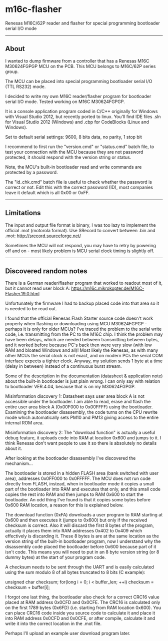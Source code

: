 # m16c-flasher
Renesas M16C/62P reader and flasher for special programming bootloader serial I/O mode

-----
About
-----

I wanted to dump firmware from a controller that has a Renesas M16C M30624FGPGP MCU on the PCB.
This MCU belongs to M16C/62P series group.

The MCU can be placed into special programming bootloader serial I/O (TTL RS232) mode.

I decided to write my own M16C reader/flasher program for bootloader serial I/O mode.
Tested working on M16C M30624FGPGP.

It is a console application program coded in C/C++ originally for Windows with Visual Studio 2012, but recently ported to linux.  You'll find IDE files .sln for Visual Studio 2012 (Windows) and .cbp for CodeBlocks (Linux and Windows).

Set to default serial settings:
9600, 8 bits data, no parity, 1 stop bit

I recommend to first run the "version.cmd" or "status.cmd" batch file, to test your connection with the MCU because they are not password protected, it should respond with the version string or status.

Note, the MCU's built-in bootloader read and write commands are protected by a password.

The "id_chk.cmd" batch file is useful to check whether the password is correct or not.  Edit this with the correct password (ID), most companies leave it default which is all 0x00 or 0xFF.

-----------
Limitations
-----------

The input and output file format is binary, I was too lazy to implement the official .mot (motorola format).
Use SRecord to convert between .bin and .mot:
http://srecord.sourceforge.net/

Sometimes the MCU will not respond, you may have to retry by powering off and on - most likely problem is MCU serial clock timing is slightly off.

-----------------------
Discovered random notes
-----------------------

There is a German reader/flasher program that worked to readout most of it, but it cannot read user block A:
https://m16c.mikrokopter.de/M16C-Flasher.19.0.html

Unfortunately the firmware I had to backup placed code into that area so it is needed to be read out.

I found that the official Renesas Flash Starter source code doesn't work properly when flashing or downloading using MCU M30624FGPGP - perhaps it is only for older MCUs?
I've traced the problem to the serial write code, i.e. transmitting from the PC to the M16C chip.
I think the problem may have been delays, which are needed between transmitting between bytes, and it worked before because PC's back then were very slow (with low RAM and bloated Windows and all)!
Most likely the Renesas, as with many other MCUs the serial clock is not exact, and on modern PCs the serial COM interface expects a tighter clock.
Anyway, my solution sends 1 byte at a time (delay in between) instead of a continuous burst stream.

Some of the description in the documentation (datasheet & application note) about the built-in bootloader is just plain wrong.
I can only say with relation to bootloader VER.4.04, because that is on my M30624FGPGP.

Misinformation discovery 1:
Datasheet says user area block A is not accessible under the bootloader.
I am able to read, erase and flash the entire user area block A (0x00F000 to 0x00FFFF) using the bootloader.
Examining the bootloader disassembly, the code turns on the CPU rewrite mode which automatically sets PM10 and PM13 giving access to the entire internal ROM area.

Misinformation discovery 2:
The "download function" is actually a useful debug feature, it uploads code into RAM at location 0x600 and jumps to it.
I think Renesas don't want people to use it so there is absolutely no details about it.

After looking at the bootloader disassembly I've discovered the mechanism...

The bootloader is stored in a hidden FLASH area (bank switched with user area), addresses 0x0FF000 to 0x0FFFFF.  The MCU does not run code directly from FLASH, instead, when in bootloader mode it copies a small part of the bootloader into RAM and executes that only, and this small code copies the rest into RAM and then jumps to RAM 0x600 to start the bootloader.  An odd thing I've found is that it copies some bytes before 0x600 RAM location, a reason for this is explained below.

The download function (0xFA) downloads a user program to RAM starting at 0x600 and then executes it (jumps to 0x600) but only if the received checksum is correct. Also it will discard the first 8 bytes of the program, actually it places them into RAM addresses 0x402 to 0x409 which effectively is discarding it. These 8 bytes is are at the same location as the version string of the built-in bootloader program, now I understand why the disassembly code placed the bootloader before 0x600 because part of it isn't code. This means you will need to put in an 8 byte version string (or 8 dummy bytes) at the start of your program code.

A checksum needs to be sent through the UART and is easily calculated using the sum modulo 8 of all bytes truncated to 8 bits (C example):

unsigned char checksum;
for(long i = 0; i < buffer_len; ++i)
   checksum = checksum + buffer[i];

I forgot one last thing, the bootloader also check for a correct CRC16 value placed at RAM address 0x0CFD and 0x0CFE.
The CRC16 is calculated only on the first 1789 bytes (0x6FD) (i.e. starting from RAM location 0x600).
You can place CRC16 code inside you source code to calculate it and place it into RAM address 0x0CFD and 0x0CFE, or after compile, calculate it and write it into the correct location in the .mot file.

Perhaps I'll upload an example user download program later.
